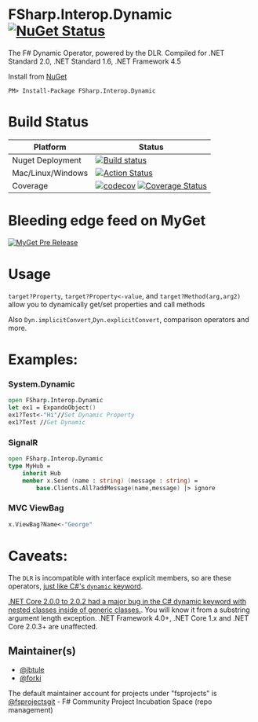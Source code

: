 # FSharp.Interop.Dynamic [![NuGet Status](http://img.shields.io/nuget/v/FSharp.Interop.Dynamic.svg?style=flat)](https://www.nuget.org/packages/FSharp.Interop.Dynamic/)


The F# Dynamic Operator, powered by the DLR. Compiled for .NET Standard 2.0, .NET Standard 1.6, .NET Framework 4.5

Install from [NuGet](https://nuget.org/packages/FSharp.Interop.Dynamic/)
```
PM> Install-Package FSharp.Interop.Dynamic
```

# Build Status

Platform | Status
-------- | ------
Nuget Deployment | [![Build status](https://ci.appveyor.com/api/projects/status/tbw9put64a0p3j9o/branch/master?svg=true)](https://ci.appveyor.com/project/jbtule/fsharp-dynamic-832/branch/master)
Mac/Linux/Windows | [![Action Status](https://github.com/fsprojects/FSharp.Interop.Dynamic/workflows/.NET%20Core%20CI/badge.svg)](https://github.com/fsprojects/FSharp.Interop.Dynamic/actions?workflow=.NET+Core+CI)
Coverage| [![codecov](https://codecov.io/gh/fsprojects/FSharp.Interop.Dynamic/branch/master/graph/badge.svg)](https://codecov.io/gh/fsprojects/FSharp.Interop.Dynamic) [![Coverage Status](https://coveralls.io/repos/github/fsprojects/FSharp.Interop.Dynamic/badge.svg?branch=master)](https://coveralls.io/github/fsprojects/FSharp.Interop.Dynamic?branch=master)
 
 
# Bleeding edge feed on MyGet

[![MyGet Pre Release](https://img.shields.io/myget/dynamitey-ci/vpre/FSharp.Interop.Dynamic.svg)](https://www.myget.org/feed/dynamitey-ci/package/nuget/FSharp.Interop.Dynamic)

# Usage

`target?Property`, `target?Property<-value`, and `target?Method(arg,arg2)` allow you to dynamically get/set properties and call methods

Also `Dyn.implicitConvert`,`Dyn.explicitConvert`, comparison operators and more.


# Examples:

### System.Dynamic
```fsharp
open FSharp.Interop.Dynamic
let ex1 = ExpandoObject()
ex1?Test<-"Hi"//Set Dynamic Property
ex1?Test //Get Dynamic
```

### SignalR

```fsharp
open FSharp.Interop.Dynamic
type MyHub =
    inherit Hub
    member x.Send (name : string) (message : string) =
        base.Clients.All?addMessage(name,message) |> ignore
```
### MVC ViewBag

```fsharp
x.ViewBag?Name<-"George"
```

# Caveats:

The `DLR` is incompatible with interface explicit members, so are these operators, [just like C#'s `dynamic` keyword](http://stackoverflow.com/questions/22514892/iterate-through-a-dictionary-inserted-in-a-asp-net-mvc4-pages-viewdata-via-f-c).

[.NET Core 2.0.0 to 2.0.2 had a major bug in the C# dynamic keyword with nested classes inside of generic classes.](https://github.com/fsprojects/FSharp.Interop.Dynamic/issues/11). You will know it from a substring argument length exception. .NET Framework 4.0+, .NET Core 1.x and .NET Core 2.0.3+ are unaffected.

## Maintainer(s)

- [@jbtule](https://github.com/jbtule)
- [@forki](https://github.com/forki)

The default maintainer account for projects under "fsprojects" is [@fsprojectsgit](https://github.com/fsprojectsgit) - F# Community Project Incubation Space (repo management)
